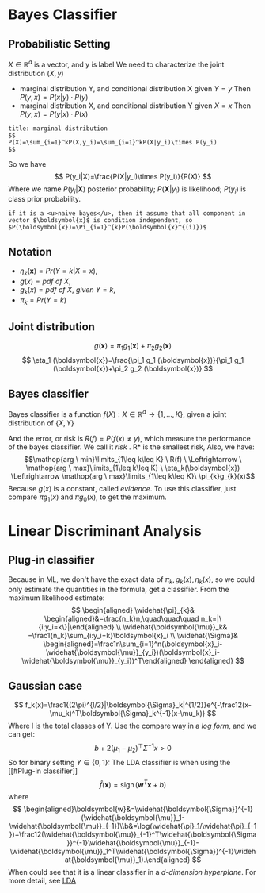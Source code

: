 # Bayes Classifier
## Probabilistic Setting
$X \in \mathbb{R}^{d}$ is a vector, and y is label
We need to characterize the joint distribution $(X,y)$
-  marginal distribution Y, and conditional distribution X given $Y=y$
		Then $P(y,x)=P(x|y)\cdot P(y)$
-  marginal distribution X, and conditional distribution Y given $X=x$
		Then $P(y,x)=P(y|x)\cdot P(x)$

```ad-tip
title: marginal distribution
$$
P(X)=\sum_{i=1}^kP(X,y_i)=\sum_{i=1}^kP(X|y_i)\times P(y_i)
$$
```
So we have
$$
P(y_i|X)=\frac{P(X|y_i)\times P(y_i)}{P(X)}
$$
Where we name $P(y_{i}|\boldsymbol{X})$ posterior probability; $P(\boldsymbol{X}|y_{i})$ is likelihood; $P(y_{i})$ is class prior probability.
```ad-note
if it is a <u>naive bayes</u>, then it assume that all component in vector $\boldsymbol{x}$ is condition independent, so $P(\boldsymbol{x})=\Pi_{i=1}^{k}P(\boldsymbol{x}^{(i)})$
```
## Notation
- $\eta_k(\boldsymbol{x})= Pr(Y=k|X=x)$,
- $g(x)=pdf \ of \ X$,
- $g_k(x)=pdf \ of \ X, \ given \ Y=k$,
- $\pi_k=Pr(Y=k)$

## Joint distribution
$$g(\boldsymbol{x})=\pi_1 g_1 (\boldsymbol{x})+\pi_2 g_2 (\boldsymbol{x}) 
$$
$$
\eta_1 (\boldsymbol{x})=\frac{\pi_1 g_1 (\boldsymbol{x})}{\pi_1 g_1 (\boldsymbol{x})+\pi_2 g_2 (\boldsymbol{x})} 
$$
## Bayes classifier 
Bayes classifier is a function $f(X): X\in\mathbb{R}^{d} \rightarrow \{1,\ldots, K\}$, given a joint distribution of $\{X, Y\}$

And the error, or risk is $R(f)=P(f(x)\neq y)$, which measure the performance of the bayes classifier. We call it _risk_ . R* is the smallest risk,
Also, we have:
$$\mathop{arg \ min}\limits_{1\leq k\leq K} \ R(f) \  \Leftrightarrow \ \mathop{arg \ max}\limits_{1\leq k\leq K} \ \eta_k(\boldsymbol{x}) \Leftrightarrow \mathop{arg \ max}\limits_{1\leq k\leq K}\ \pi_{k}g_{k}(x)$$
Because $g (x)$ is a constant, called *evidence*.
To use this classifier, just compare $\pi g_{1}(x)$ and $\pi g_{0}(x)$, to get the maximum.

# Linear Discriminant Analysis
## Plug-in classifier
Because in ML, we don't have the exact data of $\pi_k,g_k(x),\eta_k(x)$, so we could only estimate the quantities in the formula, get a classifier.
From the maximum likelihood estimate:
$$
\begin{aligned}
\widehat{\pi}_{k}& \begin{aligned}&=\frac{n_k}n,\quad\quad\quad n_k=|\{i:y_i=k\}|\end{aligned}  \\
\widehat{\boldsymbol{\mu}}_k& =\frac1{n_k}\sum_{i:y_i=k}\boldsymbol{x}_i  \\
\widehat{\Sigma}& \begin{aligned}=\frac1n\sum_{i=1}^n(\boldsymbol{x}_i-\widehat{\boldsymbol{\mu}}_{y_i})(\boldsymbol{x}_i-\widehat{\boldsymbol{\mu}}_{y_i})^T\end{aligned} 
\end{aligned}
$$
## Gaussian case
$$
f_k(x)=\frac1{(2\pi)^{l/2}|\boldsymbol{\Sigma}_k|^{1/2}}e^{-\frac12(x-\mu_k)^T\boldsymbol{\Sigma}_k^{-1}(x-\mu_k)}
$$
Where l is the total classes of Y.
Use the compare way in a *log form*, and we can get:
$$
b+2(\mu_{1}-\mu_{2})^{\top}\Sigma^{-1}x >0
$$
So for binary setting $Y\in \{0,1\}$:
The LDA classifier is when using the [[#Plug-in classifier]]
$$
\widehat{f}(\boldsymbol{x})=\operatorname{sign}(\boldsymbol{w}^T\boldsymbol{x}+b)
$$ where
$$
\begin{aligned}\boldsymbol{w}&=\widehat{\boldsymbol{\Sigma}}^{-1}(\widehat{\boldsymbol{\mu}}_1-\widehat{\boldsymbol{\mu}}_{-1})\\b&=\log(\widehat{\pi}_1/\widehat{\pi}_{-1})+\frac12(\widehat{\boldsymbol{\mu}}_{-1}^T\widehat{\boldsymbol{\Sigma}}^{-1}\widehat{\boldsymbol{\mu}}_{-1}-\widehat{\boldsymbol{\mu}}_1^T\widehat{\boldsymbol{\Sigma}}^{-1}\widehat{\boldsymbol{\mu}}_1).\end{aligned}
$$
When could see that it is a linear classifier in a *d-dimension hyperplane*. For more detail, see [LDA]( https://esl.hohoweiya.xyz/04-Linear-Methods-for-Classification/4.3-Linear-Discriminant-Analysis/index.html)
